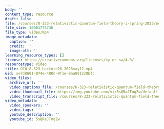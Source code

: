 ```yaml
---
body: ''
content_type: resource
draft: false
file: /courses/8-323-relativistic-quantum-field-theory-i-spring-2023/ocw_8323_lecture26_2023may12_360p_16_9.mp4
file_size: 10001775736
file_type: video/mp4
image_metadata:
  caption: ''
  credit: ''
  image-alt: ''
learning_resource_types: []
license: https://creativecommons.org/licenses/by-nc-sa/4.0/
resourcetype: Video
title: OCW_8.323_Lecture26_2023may12.mp4
uid: ae7d8601-074e-480d-9f1e-0aa001220bfc
video_files:
  archive_url: ''
  video_captions_file: /courses/8-323-relativistic-quantum-field-theory-i-spring-2023/1dh7cSxM70A9RhF2E5B1Xt-ZRhCacwOjx_transcript.webvtt
  video_thumbnail_file: https://img.youtube.com/vi/5sQRaJTogZw/default.jpg
  video_transcript_file: /courses/8-323-relativistic-quantum-field-theory-i-spring-2023/1dh7cSxM70A9RhF2E5B1Xt-ZRhCacwOjx_transcript.pdf
video_metadata:
  video_speakers: ''
  video_tags: ''
  youtube_description: ''
  youtube_id: 5sQRaJTogZw
---
```

